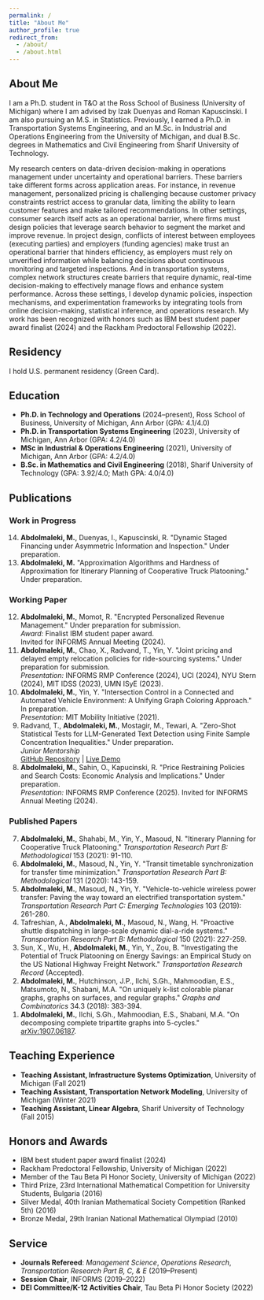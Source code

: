 ```yaml
---
permalink: /
title: "About Me"
author_profile: true
redirect_from: 
  - /about/
  - /about.html
---
```


## About Me

I am a Ph.D. student in T&O at the Ross School of Business (University of Michigan) where I am advised by Izak Duenyas and Roman Kapuscinski. I am also pursuing an M.S. in Statistics. Previously, I earned a Ph.D. in Transportation Systems Engineering, and an M.Sc. in Industrial and Operations Engineering from the University of Michigan, and dual B.Sc. degrees in Mathematics and Civil Engineering from Sharif University of Technology.

My research centers on data-driven decision-making in operations management under uncertainty and operational barriers. These barriers take different forms across application areas. For instance, in revenue management, personalized pricing is challenging because customer privacy constraints restrict access to granular data, limiting the ability to learn customer features and make tailored recommendations. In other settings, consumer search itself acts as an operational barrier, where firms must design policies that leverage search behavior to segment the market and improve revenue. In project design, conflicts of interest between employees (executing parties) and employers (funding agencies) make trust an operational barrier that hinders efficiency, as employers must rely on unverified information while balancing decisions about continuous monitoring and targeted inspections. And in transportation systems, complex network structures create barriers that require dynamic, real-time decision-making to effectively manage flows and enhance system performance. Across these settings, I develop dynamic policies, inspection mechanisms, and experimentation frameworks by integrating tools from online decision-making, statistical inference, and operations research. My work has been recognized with honors such as IBM best student paper award finalist (2024) and the Rackham Predoctoral Fellowship (2022).

## Residency

I hold U.S. permanent residency (Green Card).

## Education
- **Ph.D. in Technology and Operations** (2024–present), Ross School of Business, University of Michigan, Ann Arbor  (GPA: 4.1/4.0)
- **Ph.D. in Transportation Systems Engineering** (2023), University of Michigan, Ann Arbor  (GPA: 4.2/4.0)
- **MSc in Industrial & Operations Engineering** (2021), University of Michigan, Ann Arbor (GPA: 4.2/4.0)  
- **B.Sc. in Mathematics and Civil Engineering** (2018), Sharif University of Technology (GPA: 3.92/4.0; Math GPA: 4.0/4.0)

## Publications

### Work in Progress  
<ol reversed start="14">
  <li><strong>Abdolmaleki, M.</strong>, Duenyas, I., Kapuscinski, R. "Dynamic Staged Financing under Asymmetric Information and Inspection." Under preparation.</li>
  <li><strong>Abdolmaleki, M.</strong> "Approximation Algorithms and Hardness of Approximation for Itinerary Planning of Cooperative Truck Platooning." Under preparation.</li>
</ol>


### Working Paper  
<ol reversed start="12">
  <li>
    <strong>Abdolmaleki, M.</strong>, Momot, R. "Encrypted Personalized Revenue Management." Under preparation for submission.<br>
    <em>Award:</em> Finalist IBM student paper award.<br>
    Invited for INFORMS Annual Meeting (2024).
  </li>
  <li>
    <strong>Abdolmaleki, M.</strong>, Chao, X., Radvand, T., Yin, Y. "Joint pricing and delayed empty relocation policies for ride-sourcing systems." Under preparation for submission.<br>
    <em>Presentation:</em> INFORMS RMP Conference (2024), UCI (2024), NYU Stern (2024), MIT IDSS (2023), UMN ISyE (2023).
  </li>
  <li>
    <strong>Abdolmaleki, M.</strong>, Yin, Y. "Intersection Control in a Connected and Automated Vehicle Environment: A Unifying Graph Coloring Approach." In preparation.<br>
    <em>Presentation:</em> MIT Mobility Initiative (2021).
  </li>
  <li>
    Radvand, T., <strong>Abdolmaleki, M.</strong>, Mostagir, M., Tewari, A. "Zero-Shot Statistical Tests for LLM-Generated Text Detection using Finite Sample Concentration Inequalities." Under preparation.<br>
    <em>Junior Mentorship</em><br> <a href="https://github.com/TaraRadvand74/llm-text-detection">GitHub Repository</a> | <a href="https://huggingface.co/spaces/tararad/Liketropy-LLM-Detector">Live Demo</a>
  </li>
  <li>
    <strong>Abdolmaleki, M.</strong>, Sahin, O., Kapucinski, R.  "Price Restraining Policies and Search Costs: Economic Analysis and Implications." Under preparation.<br>
    <em>Presentation:</em> INFORMS RMP Conference (2025). Invited for INFORMS Annual Meeting (2024).
  </li>
</ol>


### Published Papers 
<ol reversed start="7">
  <li><strong>Abdolmaleki, M.</strong>, Shahabi, M., Yin, Y., Masoud, N. "Itinerary Planning for Cooperative Truck Platooning." <em>Transportation Research Part B: Methodological</em> 153 (2021): 91-110.</li>
  <li><strong>Abdolmaleki, M.</strong>, Masoud, N., Yin, Y. "Transit timetable synchronization for transfer time minimization." <em>Transportation Research Part B: Methodological</em> 131 (2020): 143-159.</li>
  <li><strong>Abdolmaleki, M.</strong>, Masoud, N., Yin, Y. "Vehicle-to-vehicle wireless power transfer: Paving the way toward an electrified transportation system." <em>Transportation Research Part C: Emerging Technologies</em> 103 (2019): 261-280.</li>
  <li>Tafreshian, A., <strong>Abdolmaleki, M.</strong>, Masoud, N., Wang, H. "Proactive shuttle dispatching in large-scale dynamic dial-a-ride systems." <em>Transportation Research Part B: Methodological</em> 150 (2021): 227-259.</li>
  <li>Sun, X., Wu, H., <strong>Abdolmaleki, M.</strong>, Yin, Y., Zou, B. "Investigating the Potential of Truck Platooning on Energy Savings: an Empirical Study on the US National Highway Freight Network." <em>Transportation Research Record</em> (Accepted).</li>
  <li><strong>Abdolmaleki, M.</strong>, Hutchinson, J.P., Ilchi, S.Gh., Mahmoodian, E.S., Matsumoto, N., Shabani, M.A. "On uniquely k-list colorable planar graphs, graphs on surfaces, and regular graphs." <em>Graphs and Combinatorics</em> 34.3 (2018): 383-394.</li>
  <li><strong>Abdolmaleki, M.</strong>, Ilchi, S.Gh., Mahmoodian, E.S., Shabani, M.A. "On decomposing complete tripartite graphs into 5-cycles." <a href="https://arxiv.org/abs/1907.06187">arXiv:1907.06187</a>.</li>
</ol>






## Teaching Experience
- **Teaching Assistant, Infrastructure Systems Optimization**, University of Michigan (Fall 2021)  
- **Teaching Assistant, Transportation Network Modeling**, University of Michigan (Winter 2021)  
- **Teaching Assistant, Linear Algebra**, Sharif University of Technology (Fall 2015)

## Honors and Awards
- IBM best student paper award finalist (2024) 
- Rackham Predoctoral Fellowship, University of Michigan (2022)  
- Member of the Tau Beta Pi Honor Society, University of Michigan (2022)  
- Third Prize, 23rd International Mathematical Competition for University Students, Bulgaria (2016)  
- Silver Medal, 40th Iranian Mathematical Society Competition (Ranked 5th) (2016)  
- Bronze Medal, 29th Iranian National Mathematical Olympiad (2010)

## Service
- **Journals Refereed**: *Management Science*, *Operations Research*, *Transportation Research Part B, C, & E* (2019–Present)  
- **Session Chair**, INFORMS (2019–2022)  
- **DEI Committee/K-12 Activities Chair**, Tau Beta Pi Honor Society (2022)  
